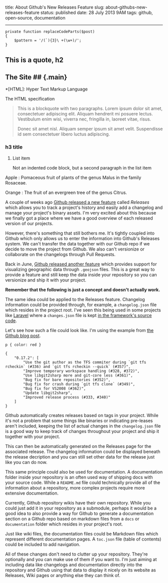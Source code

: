 title: About Github's New Releases Feature
slug: about-githubs-new-releases-feature
status: published
date: 28 July 2013 9AM
tags: github, open-source, documentation

-------
```  {.language-php}
private function replaceCodeParts($post)
{
    $pattern = '/(`){3}\ +(\w+)/';
}
```

## This is a quote, h2

## The Site ##    {.main}

*[HTML]: Hyper Text Markup Language

The HTML specification

> This is a blockquote with two paragraphs. Lorem ipsum dolor sit amet,
> consectetuer adipiscing elit. Aliquam hendrerit mi posuere lectus.
> Vestibulum enim wisi, viverra nec, fringilla in, laoreet vitae, risus.
>
> Donec sit amet nisl. Aliquam semper ipsum sit amet velit. Suspendisse
> id sem consectetuer libero luctus adipiscing.

### h3 title

1.  List item

    Not an indented code block, but a second paragraph
    in the list item

Apple
:   Pomaceous fruit of plants of the genus Malus in
    the family Rosaceae.

Orange
:   The fruit of an evergreen tree of the genus Citrus.


A couple of weeks ago [Github released a new feature](https://github.com/blog/1547-release-your-software) called *Releases* which allows you to track a project's history and easily add a changelog and manage your project's binary assets. I'm very excited about this because we finally got a place where we have a good overview of each released version of our projects.<!--more-->

However, there's something that still bothers me. It's tightly coupled into Github which only allows us to enter the information into Github's Releases system. We can't transfer the data together with our Github repo if we decide to move the project from Github. We also can't versionize or collaborate on the changelogs through Pull Requests.

Back in June, [Github released another feature](https://github.com/blog/1528-there-s-a-map-for-that) which provides support for visualizing geographic data through `.geojson` files. This is a great way to provide a feature and still keep the data inside your repository so you can versionize and ship it with your project.

**Remember that the following is just a concept and doesn't actually work.**

The same idea could be applied to the Releases feature. Changelog information could be provided through, for example, a `changelog.json` file which resides in the project root. I've seen this being used in some projects like [Laravel](http://laravel.com/) where a `changes.json` file is kept [in the framework's source code](https://github.com/laravel/framework/blob/master/src/Illuminate/Foundation/changes.json).

Let's see how such a file could look like. I'm using the example from [the Github blog post](https://github.com/blog/1547-release-your-software).

<pre><code class="language-css">p { color: red }</code></pre>

``` {.language-javascript}
{
    "0.17.2": [
        "Use the git author as the TFS commiter during `git tfs rcheckin` (#336) and `git tfs rcheckin --quick` (#357)",
        "Improve temporary workspace handling (#328, #372)",
        "Use libgit2sharp more and git-core less (#361)",
        "Bug fix for bare repositories (#352)",
        "Bug fix for crash during `git tfs clone` (#349)",
        "Bug fix for VS2008 (#362)",
        "Update libgit2sharp",
        "Improved release process (#333, #340)"
    ]
}
```

Github automatically creates releases based on tags in your project. While it's not a problem that some things like binaries or indicating pre-leases aren't included, keeping the list of actual changes in the `changelog.json` file is a good way to keep track of changes throughout your project and ship it together with your project.

This can then be automatically generated on the Releases page for the associated release. The changelog information could be displayed beneath the release decription and you can still set other data for the release just like you can do now.

This same principle could also be used for documentation. A documentation folder inside your repository is an often used way of shipping docs with your source code. While a `README.md` file could technically provide all of the information about a repository, more complex projects require more extensive documentation.

Currently, Github repository wikis have their own repository. While you could just add it in your repository as a submodule, perhaps it would be a good idea to also provide a way for Github to generate a documentation section on a Github repo based on markdown files from a `docs` or `documentation` folder which resides in your project's root.

Just like wiki files, the documentation files could be Markdown files which represent different documentation pages. A `toc.json` file (table of contents) could be included to add navigation.

All of these changes don't need to clutter up your repository. They're optionally and you can make use of them if you want to. I'm just aiming at including data like changelogs and documentation directly into the repository and Github using that data to display it nicely on its website as Releases, Wiki pages or anything else they can think of.
